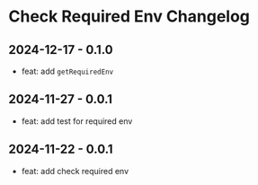 # Check Required Env Changelog

## 2024-12-17 - 0.1.0

- feat: add `getRequiredEnv`

## 2024-11-27 - 0.0.1

- feat: add test for required env

## 2024-11-22 - 0.0.1

- feat: add check required env
